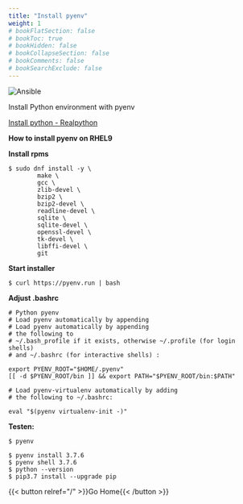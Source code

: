 ```yaml
---
title: "Install pyenv"
weight: 1
# bookFlatSection: false
# bookToc: true
# bookHidden: false
# bookCollapseSection: false
# bookComments: false
# bookSearchExclude: false
---
```

![Ansible](/images/snake.jpg)

 Install Python environment with pyenv

[Install python - Realpython](Pythonhttps://realpython.com/intro-to-pyenv/)

**How to install pyenv on RHEL9**

**Install rpms**
```
$ sudo dnf install -y \
        make \
        gcc \
        zlib-devel \
        bzip2 \
        bzip2-devel \
        readline-devel \
        sqlite \
        sqlite-devel \
        openssl-devel \
        tk-devel \
        libffi-devel \
        git
```

**Start installer**
```
$ curl https://pyenv.run | bash
```

**Adjust .bashrc**


```
# Python pyenv
# Load pyenv automatically by appending
# Load pyenv automatically by appending
# the following to
# ~/.bash_profile if it exists, otherwise ~/.profile (for login shells)
# and ~/.bashrc (for interactive shells) :

export PYENV_ROOT="$HOME/.pyenv"
[[ -d $PYENV_ROOT/bin ]] && export PATH="$PYENV_ROOT/bin:$PATH"

# Load pyenv-virtualenv automatically by adding
# the following to ~/.bashrc:

eval "$(pyenv virtualenv-init -)" 
```  

**Testen:**
```
$ pyenv

$ pyenv install 3.7.6
$ pyenv shell 3.7.6
$ python --version 
$ pip3.7 install --upgrade pip 
```

{{< button relref="/" >}}Go Home{{< /button >}}
